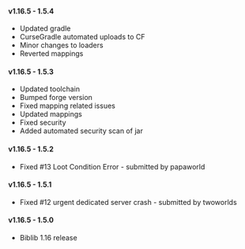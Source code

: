#### v1.16.5 - 1.5.4  
* Updated gradle
* CurseGradle automated uploads to CF
* Minor changes to loaders
* Reverted mappings

#### v1.16.5 - 1.5.3  
* Updated toolchain
* Bumped forge version
* Fixed mapping related issues
* Updated mappings
* Fixed security
* Added automated security scan of jar

#### v1.16.5 - 1.5.2  
* Fixed #13 Loot Condition Error - submitted by papaworld

#### v1.16.5 - 1.5.1  
* Fixed #12 urgent dedicated server crash - submitted by twoworlds

#### v1.16.5 - 1.5.0  
* Biblib 1.16 release